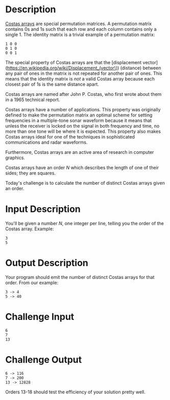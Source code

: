 # Description

[Costas arrays](https://en.wikipedia.org/wiki/Costas_array) are special permutation matrices.  A permutation matrix contains 0s and 1s such that each row and each column contains only a single 1. The identity matrix is a trivial example of a permutation matrix:

    1 0 0
    0 1 0
    0 0 1

The special property of Costas arrays are that the [displacement vector](https://en.wikipedia.org/wiki/Displacement_(vector\)) (distance) between any pair of ones in the matrix is not repeated for another pair of ones. This means that the identity matrix is _not_ a valid Costas array because each closest pair of 1s is the same distance apart. 

Costas arrays are named after John P. Costas, who first wrote about them in a 1965 technical report.

Costas arrays have a number of applications. This property was originally defined to make the permutation matrix an optimal scheme for setting frequencies in a multiple-tone sonar waveform because it means that unless the receiver is locked on the signal in both frequency and time, no more than one tone will be where it is expected. This property also makes Costas arrays ideal for one of the techniques in sophisticated communications and radar waveforms. 

Furthermore, Costas arrays are an active area of research in computer graphics.

Costas arrays have an order _N_ which describes the length of one of their sides; they are squares.

Today's challenge is to calculate the number of distinct Costas arrays given an order. 

# Input Description

You'll be given a number _N_, one integer per line, telling you the order of the Costas array. Example:

    3
    5

# Output Description

Your program should emit the number of distinct Costas arrays for that order. From our example:

    3 -> 4
    5 -> 40

# Challenge Input

    6
    7
    13

# Challenge Output

    6 -> 116
    7 -> 200
    13 -> 12828

Orders 13-18 should test the efficiency of your solution pretty well.